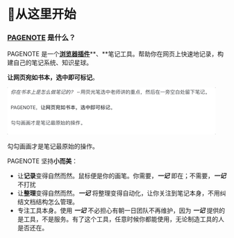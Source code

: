 # 🏡从这里开始

### [PAGENOTE](https://pagenote.cn) 是什么？

PAGENOTE 是一个[**浏览器插件**](https://pagenote.logike.cn/install)**、**笔记工具。帮助你在网页上快速地记录，构建自己的笔记系统、知识星球。

**让网页宛如书本，选中即可标记**。

![&#x9009;&#x4E2D;&#x4E00;&#x6BB5;&#x5185;&#x5BB9;&#xFF0C;&#x9AD8;&#x4EAE;&#x5373;&#x53EF;&#x3002;](.gitbook/assets/pagenote.gif)





勾勾画画才是笔记最原始的操作。

PAGENOTE 坚持**小而美**：

* 让**记录**变得自然而然。鼠标便是你的画笔。你需要，_**一记**_ 即在；不需要，_**一记**_ 不打扰
* 让**整理**变得自然而然。_**一记**_ 将整理变得自动化，让你关注到笔记本身，不用纠结文档结构怎么管理。
* 专注工具本身。使用 _**一记**_ 不必担心有朝一日团队不再维护，因为 _**一记**_ 提供的是工具，不是服务。有了这个工具，任意时候你都能使用，无论制造工具的人是否还在。



